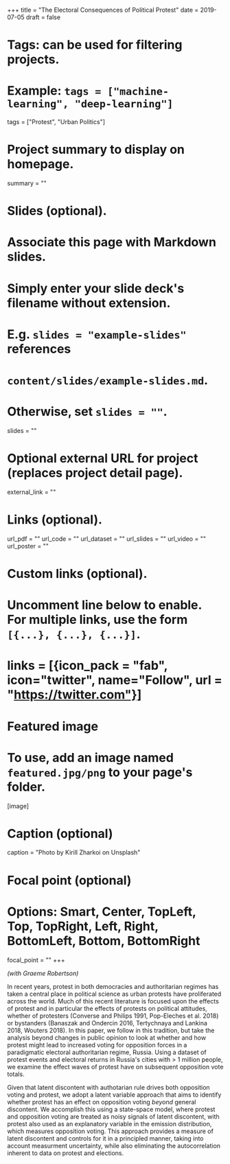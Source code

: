 +++
title = "The Electoral Consequences of Political Protest"
date = 2019-07-05
draft = false

# Tags: can be used for filtering projects.
# Example: `tags = ["machine-learning", "deep-learning"]`
tags = ["Protest", "Urban Politics"]

# Project summary to display on homepage.
summary = ""

# Slides (optional).
#   Associate this page with Markdown slides.
#   Simply enter your slide deck's filename without extension.
#   E.g. `slides = "example-slides"` references 
#   `content/slides/example-slides.md`.
#   Otherwise, set `slides = ""`.
slides = ""

# Optional external URL for project (replaces project detail page).
external_link = ""

# Links (optional).
url_pdf = ""
url_code = ""
url_dataset = ""
url_slides = ""
url_video = ""
url_poster = ""

# Custom links (optional).
#   Uncomment line below to enable. For multiple links, use the form `[{...}, {...}, {...}]`.
# links = [{icon_pack = "fab", icon="twitter", name="Follow", url = "https://twitter.com"}]

# Featured image
# To use, add an image named `featured.jpg/png` to your page's folder. 
[image]
  # Caption (optional)
  caption = "Photo by Kirill Zharkoi on Unsplash"

  # Focal point (optional)
  # Options: Smart, Center, TopLeft, Top, TopRight, Left, Right, BottomLeft, Bottom, BottomRight
  focal_point = ""
+++

*(with Graeme Robertson)*

In recent years, protest in both democracies and authoritarian regimes has taken a central place in political science as urban protests have proliferated across the world. Much of this recent literature is focused upon the effects of protest and in particular the effects of protests on political attitudes, whether of protesters (Converse and Philips 1991, Pop-Eleches et al. 2018) or bystanders (Banaszak and Ondercin 2016, Tertychnaya and Lankina 2018, Wouters 2018). In this paper, we follow in this tradition, but take the analysis beyond changes in public opinion to look at whether and how protest might lead to increased voting for opposition forces in a paradigmatic electoral authoritarian regime, Russia. Using a dataset of protest events and electoral returns in Russia's cities with > 1 million people, we examine the effect waves of protest have on subsequent opposition vote totals.

Given that latent discontent with authotarian rule drives both opposition voting and protest, we adopt a latent variable approach that aims to identify whether protest has an effect on opposition voting *beyond* general discontent. We accomplish this using a state-space model, where protest and opposition voting are treated as noisy signals of latent discontent, with protest also used as an explanatory variable in the emission distribution, which measures opposition voting. This approach provides a measure of latent discontent and controls for it in a principled manner, taking into account measurment uncertainty, while also eliminating the autocorrelation inherent to data on protest and elections.
